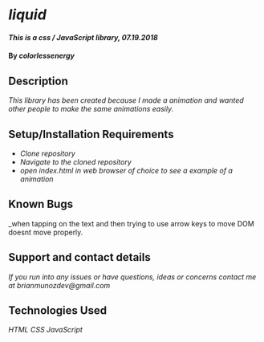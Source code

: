 # _liquid_

#### _This is a css / JavaScript library, 07.19.2018_

#### By _**colorlessenergy**_

## Description

_This library has been created because I made a animation and wanted other people to make the same animations easily._

## Setup/Installation Requirements

* _Clone repository_
* _Navigate to the cloned repository_
* _open index.html in web browser of choice to see a example of a animation_

## Known Bugs

_when tapping on the text and then trying to use arrow keys to move DOM doesnt move properly.

## Support and contact details

_If you run into any issues or have questions, ideas or concerns contact me at brianmunozdev@gmail.com_

## Technologies Used

_HTML_
_CSS_
_JavaScript_
